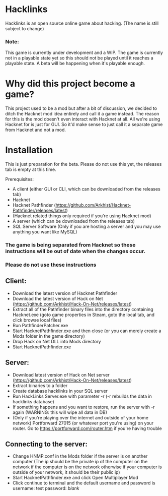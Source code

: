 # Hacklinks
Hacklinks is an open source online game about hacking. 
(The name is still subject to change)

### **Note**:

This game is currently under development and a WIP. The game is currently not in a playable state yet so this should not be played until it reaches a playable state. A beta will be happening when it's playable enough.

# Why did this project become a game?
This project used to be a mod but after a bit of discussion, we decided to ditch the Hacknet mod idea entirely and call it a game instead. The reason for this is the mod doesn't even interact with Hacknet at all. All we're using Hacknet for is just for GUI. So it'd make sense to just call it a separate game from Hacknet and not a mod.

# Installation
This is just preparation for the beta. Please do not use this yet, the releases tab is empty at this time.

Prerequisites:
- A client (either GUI or CLI, which can be downloaded from the releases tab)
- Hacknet
- Hacknet Pathfinder (https://github.com/Arkhist/Hacknet-Pathfinder/releases/latest)
- (Hacknet related things only required if you're using Hacknet mod)
- A server (which can be downloaded from the releases tab)
- SQL Server Software (Only if you are hosting a server and you may use anything you want like MySQL)

### **The game is being separated from Hacknet so these instructions will be out of date when the changes occur.**
### **Please do not use these instructions**

## Client: 
- Download the latest version of Hacknet Pathfinder
- Download the latest version of Hack on Net (https://github.com/Arkhist/Hack-On-Net/releases/latest)
- Extract all of the Pathfinder binary files into the directory containing Hacknet.exe (goto game properties in Steam, goto the local tab, and click browse local files)
- Run PathfinderPatcher.exe
- Start HacknetPathfinder.exe and then close (or you can merely create a Mods folder in the game directory)
- Drop Hack on Net DLL into Mods directory
- Start HacknetPathfinder.exe

## Server:
- Download latest version of Hack on Net server (https://github.com/Arkhist/Hack-On-Net/releases/latest)
- Extract binaries to a folder
- Create database hacklinks in your SQL server
- Run HackLinks Server.exe with parameter -r (-r rebuilds the data in hacklinks database)
- If something happens and you want to restore, run the server with -r again (WARNING: this will wipe all data in DB)
- (Only if you're playing over the internet and outside of your home network) Portforward 27015 (or whatever port you're using) on your router. Go to https://portforward.com/router.htm if you're having trouble

## Connecting to the server:
- Change HNMP.conf in the Mods folder if the server is on another computer (The ip should be the private ip of the computer on the network if the computer is on the network otherwise if your computer is outside of your network, it should be their public ip)
- Start HacknetPathfinder.exe and click Open Multiplayer Mod
- Click continue to terminal and the default username and password is username: test password: *blank*
